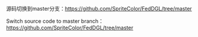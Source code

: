 源码切换到master分支：https://github.com/SpriteColor/FedDGL/tree/master

Switch source code to master branch：https://github.com/SpriteColor/FedDGL/tree/master
